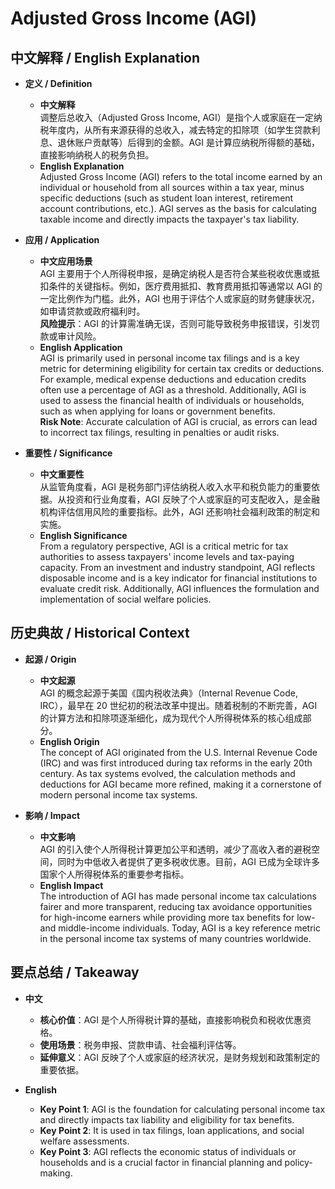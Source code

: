 # Adjusted Gross Income (AGI)

## 中文解释 / English Explanation

* **定义 / Definition**  
  - **中文解释**  
    调整后总收入（Adjusted Gross Income, AGI）是指个人或家庭在一定纳税年度内，从所有来源获得的总收入，减去特定的扣除项（如学生贷款利息、退休账户贡献等）后得到的金额。AGI 是计算应纳税所得额的基础，直接影响纳税人的税务负担。  
  - **English Explanation**  
    Adjusted Gross Income (AGI) refers to the total income earned by an individual or household from all sources within a tax year, minus specific deductions (such as student loan interest, retirement account contributions, etc.). AGI serves as the basis for calculating taxable income and directly impacts the taxpayer's tax liability.

* **应用 / Application**  
  - **中文应用场景**  
    AGI 主要用于个人所得税申报，是确定纳税人是否符合某些税收优惠或抵扣条件的关键指标。例如，医疗费用抵扣、教育费用抵扣等通常以 AGI 的一定比例作为门槛。此外，AGI 也用于评估个人或家庭的财务健康状况，如申请贷款或政府福利时。  
    **风险提示**：AGI 的计算需准确无误，否则可能导致税务申报错误，引发罚款或审计风险。  
  - **English Application**  
    AGI is primarily used in personal income tax filings and is a key metric for determining eligibility for certain tax credits or deductions. For example, medical expense deductions and education credits often use a percentage of AGI as a threshold. Additionally, AGI is used to assess the financial health of individuals or households, such as when applying for loans or government benefits.  
    **Risk Note**: Accurate calculation of AGI is crucial, as errors can lead to incorrect tax filings, resulting in penalties or audit risks.

* **重要性 / Significance**  
  - **中文重要性**  
    从监管角度看，AGI 是税务部门评估纳税人收入水平和税负能力的重要依据。从投资和行业角度看，AGI 反映了个人或家庭的可支配收入，是金融机构评估信用风险的重要指标。此外，AGI 还影响社会福利政策的制定和实施。  
  - **English Significance**  
    From a regulatory perspective, AGI is a critical metric for tax authorities to assess taxpayers' income levels and tax-paying capacity. From an investment and industry standpoint, AGI reflects disposable income and is a key indicator for financial institutions to evaluate credit risk. Additionally, AGI influences the formulation and implementation of social welfare policies.

## 历史典故 / Historical Context

* **起源 / Origin**  
  - **中文起源**  
    AGI 的概念起源于美国《国内税收法典》（Internal Revenue Code, IRC），最早在 20 世纪初的税法改革中提出。随着税制的不断完善，AGI 的计算方法和扣除项逐渐细化，成为现代个人所得税体系的核心组成部分。  
  - **English Origin**  
    The concept of AGI originated from the U.S. Internal Revenue Code (IRC) and was first introduced during tax reforms in the early 20th century. As tax systems evolved, the calculation methods and deductions for AGI became more refined, making it a cornerstone of modern personal income tax systems.

* **影响 / Impact**  
  - **中文影响**  
    AGI 的引入使个人所得税计算更加公平和透明，减少了高收入者的避税空间，同时为中低收入者提供了更多税收优惠。目前，AGI 已成为全球许多国家个人所得税体系的重要参考指标。  
  - **English Impact**  
    The introduction of AGI has made personal income tax calculations fairer and more transparent, reducing tax avoidance opportunities for high-income earners while providing more tax benefits for low- and middle-income individuals. Today, AGI is a key reference metric in the personal income tax systems of many countries worldwide.

## 要点总结 / Takeaway

* **中文**  
  - **核心价值**：AGI 是个人所得税计算的基础，直接影响税负和税收优惠资格。  
  - **使用场景**：税务申报、贷款申请、社会福利评估等。  
  - **延伸意义**：AGI 反映了个人或家庭的经济状况，是财务规划和政策制定的重要依据。  

* **English**  
  - **Key Point 1**: AGI is the foundation for calculating personal income tax and directly impacts tax liability and eligibility for tax benefits.  
  - **Key Point 2**: It is used in tax filings, loan applications, and social welfare assessments.  
  - **Key Point 3**: AGI reflects the economic status of individuals or households and is a crucial factor in financial planning and policy-making.